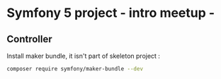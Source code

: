 # Symfony 5 project - intro meetup -

## Controller
Install maker bundle, it isn't part of skeleton project :

```bash
composer require symfony/maker-bundle --dev
```
